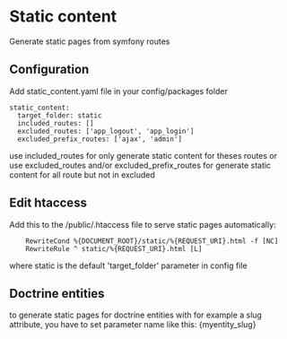 # Static content
Generate static pages from symfony routes

## Configuration
Add static_content.yaml file in your config/packages folder

```
static_content:
  target_folder: static
  included_routes: []
  excluded_routes: ['app_logout', 'app_login']
  excluded_prefix_routes: ['ajax', 'admin']
```
use included_routes for only generate static content for theses routes
or use excluded_routes and/or excluded_prefix_routes for generate static content for all route but not in excluded

## Edit htaccess 
Add this to the /public/.htaccess file to serve static pages automatically:

```
    RewriteCond %{DOCUMENT_ROOT}/static/%{REQUEST_URI}.html -f [NC]
    RewriteRule ^ static/%{REQUEST_URI}.html [L]
```    

where static is the default 'target_folder' parameter in config file

## Doctrine entities
to generate static pages for doctrine entities with for example a slug attribute,
you have to set parameter name like this: 
    {myentity_slug}